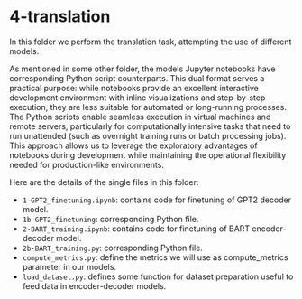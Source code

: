 # 4-translation

In this folder we perform the translation task, attempting the use of different models.

As mentioned in some other folder, 
the models Jupyter notebooks have corresponding Python script counterparts. This dual format serves a practical purpose: while notebooks provide an excellent interactive development environment with inline visualizations and step-by-step execution, they are less suitable for automated or long-running processes. The Python scripts enable seamless execution in virtual machines and remote servers, particularly for computationally intensive tasks that need to run unattended (such as overnight training runs or batch processing jobs). This approach allows us to leverage the exploratory advantages of notebooks during development while maintaining the operational flexibility needed for production-like environments.

Here are the details of the single files in this folder:
- `1-GPT2_finetuning.ipynb`: contains code for finetuning of GPT2 decoder model.
- `1b-GPT2_finetuning`: corresponding Python file.
- `2-BART_training.ipynb`: contains code for finetuning of BART encoder-decoder model.
- `2b-BART_training.py`: corresponding Python file.
- `compute_metrics.py`: define the metrics we will use as compute_metrics parameter in our models.
- `load_dataset.py`: defines some function for dataset preparation useful to feed data in encoder-decoder models.